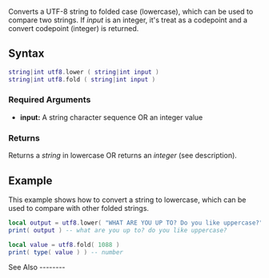 Converts a UTF-8 string to folded case (lowercase), which can be used to compare two strings. If *input* is an integer, it's treat as a codepoint and a convert codepoint (integer) is returned.

Syntax
------

``` lua
string|int utf8.lower ( string|int input )
string|int utf8.fold ( string|int input )
```

### Required Arguments

-   **input:** A string character sequence OR an integer value

### Returns

Returns a *string* in lowercase OR returns an *integer* (see description).

Example
-------

<section name="Server" class="server" show="true">
This example shows how to convert a string to lowercase, which can be used to compare with other folded strings.

``` lua
local output = utf8.lower( "WHAT ARE YOU UP TO? Do you like uppercase?" )
print( output ) -- what are you up to? do you like uppercase?

local value = utf8.fold( 1088 )
print( type( value ) ) -- number
```

</section>
See Also
--------
